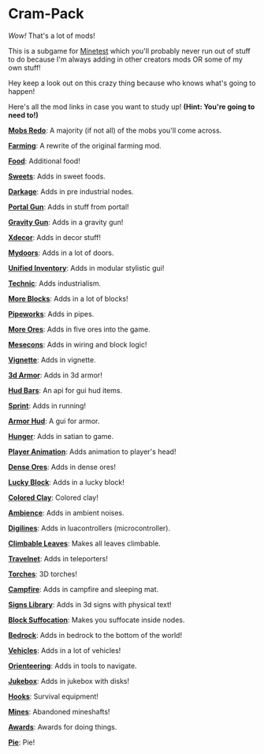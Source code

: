 # Cram-Pack

_Wow!_ That's a lot of mods!

This is a subgame for [Minetest](http://www.minetest.net/) which you'll probably never run out of stuff to do because I'm always adding in other creators mods OR some of my own stuff!

Hey keep a look out on this crazy thing because who knows what's going to happen!

Here's all the mod links in case you want to study up! __(Hint: You're going to need to!)__

__[Mobs Redo](https://forum.minetest.net/viewtopic.php?t=9917)__: A majority (if not all) of the mobs you'll come across.

__[Farming](https://forum.minetest.net/viewtopic.php?t=9019)__: A rewrite of the original farming mod.

__[Food](https://forum.minetest.net/viewtopic.php?f=11&t=2960)__: Additional food!

__[Sweets](https://forum.minetest.net/viewtopic.php?id=9039)__: Adds in sweet foods.

__[Darkage](https://forum.minetest.net/viewtopic.php?f=11&t=3213)__: Adds in pre industrial nodes.

__[Portal Gun](https://forum.minetest.net/viewtopic.php?f=9&t=12772)__: Adds in stuff from portal!

__[Gravity Gun](https://forum.minetest.net/viewtopic.php?f=9&t=14056)__: Adds in a gravity gun!

__[Xdecor](https://forum.minetest.net/viewtopic.php?f=11&t=12534)__: Adds in decor stuff!

__[Mydoors](https://forum.minetest.net/viewtopic.php?f=11&t=10626)__: Adds in a lot of doors.

__[Unified Inventory](https://forum.minetest.net/viewtopic.php?t=3933)__: Adds in modular stylistic gui!

__[Technic](https://forum.minetest.net/viewtopic.php?f=11&t=2538)__: Adds industrialism.

__[More Blocks](https://forum.minetest.net/viewtopic.php?f=11&t=509)__: Adds in a lot of blocks!

__[Pipeworks](https://forum.minetest.net/viewtopic.php?f=11&t=2155)__: Adds in pipes.

__[More Ores](https://forum.minetest.net/viewtopic.php?id=549)__: Adds in five ores into the game.

__[Mesecons](https://forum.minetest.net/viewtopic.php?f=11&t=628)__: Adds in wiring and block logic!

__[Vignette](https://forum.minetest.net/viewtopic.php?t=14903)__: Adds in vignette.

__[3d Armor](https://forum.minetest.net/viewtopic.php?t=4654)__: Adds in 3d armor!

__[Hud Bars](https://forum.minetest.net/viewtopic.php?f=11&t=11153)__: An api for gui hud items.

__[Sprint](https://forum.minetest.net/viewtopic.php?f=11&t=9650)__: Adds in running!

__[Armor Hud](https://forum.minetest.net/viewtopic.php?f=9&t=11337)__: A gui for armor.

__[Hunger](https://forum.minetest.net/viewtopic.php?f=11&t=11336)__: Adds in satian to game.

__[Player Animation](https://forum.minetest.net/viewtopic.php?t=12189)__: Adds animation to player's head!

__[Dense Ores](https://forum.minetest.net/viewtopic.php?f=11&t=10373)__: Adds in dense ores!

__[Lucky Block](https://forum.minetest.net/viewtopic.php?f=11&t=13284)__: Adds in a lucky block!

__[Colored Clay](https://forum.minetest.net/viewtopic.php?f=11&t=15651)__: Colored clay!

__[Ambience](https://forum.minetest.net/viewtopic.php?f=11&t=2807)__: Adds in ambient noises.

__[Digilines](https://forum.minetest.net/viewtopic.php?f=11&t=5263)__: Adds in luacontrollers (microcontroller).

__[Climbable Leaves](https://forum.minetest.net/viewtopic.php?f=11&t=15679)__: Makes all leaves climbable.

__[Travelnet](https://forum.minetest.net/viewtopic.php?t=4877)__: Adds in teleporters!

__[Torches](https://forum.minetest.net/viewtopic.php?f=11&t=14359)__: 3D torches!

__[Campfire](https://forum.minetest.net/viewtopic.php?f=11&t=10569)__: Adds in campfire and sleeping mat.

__[Signs Library](https://forum.minetest.net/viewtopic.php?t=13762)__: Adds in 3d signs with physical text!

__[Block Suffocation](https://forum.minetest.net/viewtopic.php?f=11&t=15304)__: Makes you suffocate inside nodes.

__[Bedrock](https://forum.minetest.net/viewtopic.php?f=11&t=11271)__: Adds in bedrock to the bottom of the world!

__[Vehicles](https://forum.minetest.net/viewtopic.php?f=9&t=15610)__: Adds in a lot of vehicles!

__[Orienteering](https://forum.minetest.net/viewtopic.php?f=9&t=15247)__: Adds in tools to navigate.

__[Jukebox](https://forum.minetest.net/viewtopic.php?f=9&t=9485)__: Adds in jukebox with disks!

__[Hooks](https://forum.minetest.net/viewtopic.php?f=9&t=13634)__: Survival equipment!

__[Mines](https://forum.minetest.net/viewtopic.php?id=6307)__: Abandoned mineshafts!

__[Awards](https://forum.minetest.net/viewtopic.php?t=4870)__: Awards for doing things.

__[Pie](https://forum.minetest.net/viewtopic.php?f=11&t=13285)__: Pie!






